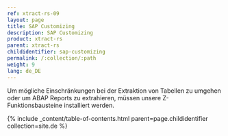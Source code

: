 ```yaml
---
ref: xtract-rs-09
layout: page
title: SAP Customizing
description: SAP Customizing
product: xtract-rs
parent: xtract-rs
childidentifier: sap-customizing
permalink: /:collection/:path
weight: 9
lang: de_DE
---
```



Um mögliche Einschränkungen bei der Extraktion von Tabellen zu umgehen oder um ABAP Reports zu extrahieren, müssen unsere Z-Funktionsbausteine installiert werden. 

{% include _content/table-of-contents.html parent=page.childidentifier collection=site.de %}